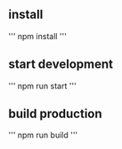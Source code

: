 ## install
'''
npm install
'''

## start development
'''
npm run start
'''

## build production
'''
npm run build
'''
